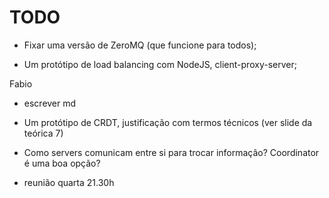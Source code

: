 # TODO


- Fixar uma versão de ZeroMQ (que funcione para todos);


- Um protótipo de load balancing com NodeJS, client-proxy-server;

Fabio
- escrever md
- Um protótipo de CRDT, justificação com termos técnicos (ver slide da teórica 7)
- Como servers comunicam entre si para trocar informação? Coordinator é uma boa opção?

- reunião quarta 21.30h